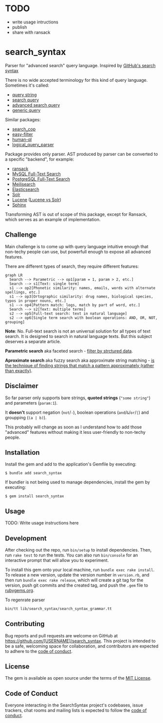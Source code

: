 # TODO

- write usage intructions
- publish
- share with ransack

# search_syntax

Parser for "advanced search" query language. Inspired by [GitHub's search syntax](https://docs.github.com/en/search-github/getting-started-with-searching-on-github/understanding-the-search-syntax)

There is no wide accepted terminology for this kind of query language. Sometimes it's called:

  - [query string](http://recursion.org/query-parser)
  - [search query](https://tgvashworth.com/2016/06/27/twitter-search-query-parser.html)
  - [advanced search query](https://github.com/mixmaxhq/search-string)
  - [generic query](https://github.com/tomprogers/common-query-parser)

Similar packages:

  - [search_cop](https://github.com/mrkamel/search_cop)
  - [easy-filter](https://github.com/Noriller/easy-filter)
  - [human-ql](https://github.com/dekellum/human-ql)
  - [logical_query_parser](https://github.com/kanety/logical_query_parser)

Package provides only parser. AST produced by parser can be converted to a specific "backend", for example:

- [ransack](https://activerecord-hackery.github.io/ransack/getting-started/search-matches/)
- [MySQL Full-Text Search](https://dev.mysql.com/doc/refman/8.0/en/fulltext-boolean.html)
- [PostgreSQL Full-Text Search](https://www.postgresql.org/docs/current/textsearch-controls.html#TEXTSEARCH-PARSING-QUERIES)
- [Meilisearch](https://docs.meilisearch.com/reference/api/search.html#body)
- [Elasticsearch](https://www.elastic.co/guide/en/elasticsearch/reference/current/query-dsl.html)
- [Solr](https://solr.apache.org/guide/6_6/the-standard-query-parser.html)
- [Lucene](https://lucene.apache.org/core/2_9_4/queryparsersyntax.html) ([Lucene vs Solr](https://www.lucenetutorial.com/lucene-vs-solr.html))
- [Sphinx](https://sphinxsearch.com/docs/current/extended-syntax.html)

Transforming AST is out of scope of this package, except for Ransack, which serves as an example of implementation.

## Challenge

Main challenge is to come up with query language intuitive enough that non-techy people can use, but powerfull enough to expose all advanced features.

There are different types of search, they require different features:

```mermaid
graph LR
  Search --> Parametric --> op1[param = 1, param > 2, etc.]
  Search --> s1[Text: single term] 
  s1 --> op2[Phonetic similarity: names, emails, words with alternate spellings, etc.]
  s1 --> op3[Ortographic similarity: drug names, biological species, typos in proper nouns, etc.]
  s1 --> op4[Pattern match: logs, match by part of word, etc.]
  Search --> s2[Text: multiple terms]
  s2 --> op5[Full-text search: text in natural language]
  s2 --> op6[Single term search with boolean operations: AND, OR, NOT, grouping]
```

**Note**: No. Full-text search is not an universal solution for all types of text search. It is designed to search in natural language texts. But this subject deserves a separate article.

**Parametric search** aka faceted search - [filter by strctured data](https://en.wikipedia.org/wiki/Faceted_search).

**Aproximate search** aka fuzzy search aka approximate string matching - [is the technique of finding strings that match a pattern approximately (rather than exactly)](https://en.wikipedia.org/wiki/Approximate_string_matching).

## Disclaimer

So far parser only supports bare strings, **quoted strings** (`"some string"`) and parameters (`param:1`).

It **doesn't** support negation (`not`/`-`), boolean operations (`and`/`&`/`or`/`|`) and groupping (`(a | b)`).

This probably will change as soon as I understand how to add those "advanced" features without making it less user-friendly to non-techy people.

## Installation

Install the gem and add to the application's Gemfile by executing:

    $ bundle add search_syntax

If bundler is not being used to manage dependencies, install the gem by executing:

    $ gem install search_syntax

## Usage

TODO: Write usage instructions here

## Development

After checking out the repo, run `bin/setup` to install dependencies. Then, run `rake test` to run the tests. You can also run `bin/console` for an interactive prompt that will allow you to experiment.

To install this gem onto your local machine, run `bundle exec rake install`. To release a new version, update the version number in `version.rb`, and then run `bundle exec rake release`, which will create a git tag for the version, push git commits and the created tag, and push the `.gem` file to [rubygems.org](https://rubygems.org).

To regenrate parser

```sh
bin/tt lib/search_syntax/search_syntax_grammar.tt
```

## Contributing

Bug reports and pull requests are welcome on GitHub at https://github.com/[USERNAME]/search_syntax. This project is intended to be a safe, welcoming space for collaboration, and contributors are expected to adhere to the [code of conduct](https://github.com/[USERNAME]/search_syntax/blob/master/CODE_OF_CONDUCT.md).

## License

The gem is available as open source under the terms of the [MIT License](https://opensource.org/licenses/MIT).

## Code of Conduct

Everyone interacting in the SearchSyntax project's codebases, issue trackers, chat rooms and mailing lists is expected to follow the [code of conduct](https://github.com/[USERNAME]/search_syntax/blob/master/CODE_OF_CONDUCT.md).
